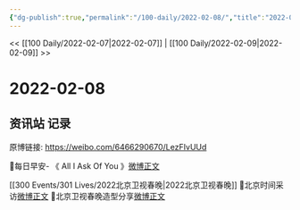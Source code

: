 ```yaml
---
{"dg-publish":true,"permalink":"/100-daily/2022-02-08/","title":"2022-02-08"}
---
```



<< [[100 Daily/2022-02-07\|2022-02-07]] | [[100 Daily/2022-02-09\|2022-02-09]] >>

# 2022-02-08

## 资讯站 记录

原博链接: https://weibo.com/6466290670/LezFIvUUd

🌟每日早安-
《 All I Ask Of You 》[微博正文](https://weibo.com/detail/4734517141571210)

[[300 Events/301 Lives/2022北京卫视春晚\|2022北京卫视春晚]]
🌟北京时间采访[微博正文](https://weibo.com/detail/4734602084092651)
🌟北京卫视春晚造型分享[微博正文](https://weibo.com/detail/4734616080745252)
